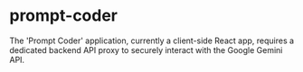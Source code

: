 # prompt-coder
The 'Prompt Coder' application, currently a client-side React app, requires a dedicated backend API proxy to securely interact with the Google Gemini API. 
